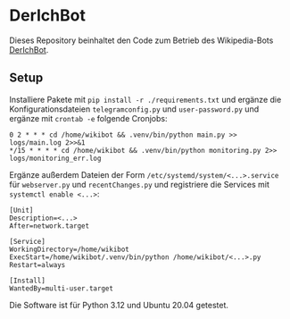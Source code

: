 # DerIchBot

Dieses Repository beinhaltet den Code zum Betrieb des Wikipedia-Bots [DerIchBot](https://de.wikipedia.org/wiki/Benutzer:DerIchBot).

## Setup
Installiere Pakete mit `pip install -r ./requirements.txt` und ergänze die Konfigurationsdateien `telegramconfig.py` und `user-password.py` und ergänze mit `crontab -e` folgende Cronjobs:

```
0 2 * * * cd /home/wikibot && .venv/bin/python main.py >> logs/main.log 2>>&1
*/15 * * * * cd /home/wikibot && .venv/bin/python monitoring.py 2>> logs/monitoring_err.log
```

Ergänze außerdem Dateien der Form `/etc/systemd/system/<...>.service` für `webserver.py` und `recentChanges.py` und registriere die Services mit `systemctl enable <...>`:
```
[Unit]
Description=<...>
After=network.target

[Service]
WorkingDirectory=/home/wikibot
ExecStart=/home/wikibot/.venv/bin/python /home/wikibot/<...>.py
Restart=always

[Install]
WantedBy=multi-user.target
```

Die Software ist für Python 3.12 und Ubuntu 20.04 getestet.
